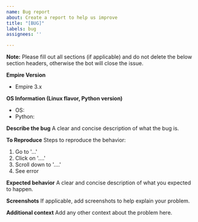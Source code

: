 ```yaml
---
name: Bug report
about: Create a report to help us improve
title: "[BUG]"
labels: bug
assignees: ''

---
```

__Note:__ Please fill out all sections (if applicable) and do not delete the below section headers, otherwise the bot will close the issue.

**Empire Version**
- Empire 3.x

**OS Information (Linux flavor, Python version)**
- OS: 
- Python: 

**Describe the bug**
A clear and concise description of what the bug is.

**To Reproduce**
Steps to reproduce the behavior:
1. Go to '...'
2. Click on '....'
3. Scroll down to '....'
4. See error

**Expected behavior**
A clear and concise description of what you expected to happen.

**Screenshots**
If applicable, add screenshots to help explain your problem.

**Additional context**
Add any other context about the problem here.
